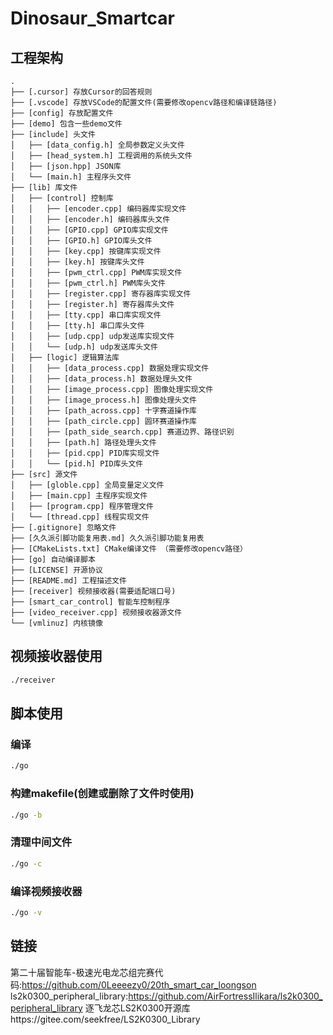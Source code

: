 # Dinosaur_Smartcar


## 工程架构
```
.
├── [.cursor] 存放Cursor的回答规则
├── [.vscode] 存放VSCode的配置文件(需要修改opencv路径和编译链路径)
├── [config] 存放配置文件
├── [demo] 包含一些demo文件
├── [include] 头文件
│   ├── [data_config.h] 全局参数定义头文件
│   ├── [head_system.h] 工程调用的系统头文件
│   ├── [json.hpp] JSON库
│   └── [main.h] 主程序头文件
├── [lib] 库文件
│   ├── [control] 控制库
│   │   ├── [encoder.cpp] 编码器库实现文件
│   │   ├── [encoder.h] 编码器库头文件
│   │   ├── [GPIO.cpp] GPIO库实现文件
│   │   ├── [GPIO.h] GPIO库头文件
│   │   ├── [key.cpp] 按键库实现文件
│   │   ├── [key.h] 按键库头文件
│   │   ├── [pwm_ctrl.cpp] PWM库实现文件
│   │   ├── [pwm_ctrl.h] PWM库头文件 
│   │   ├── [register.cpp] 寄存器库实现文件
│   │   ├── [register.h] 寄存器库头文件 
│   │   ├── [tty.cpp] 串口库实现文件
│   │   ├── [tty.h] 串口库头文件
│   │   ├── [udp.cpp] udp发送库实现文件
│   │   └── [udp.h] udp发送库头文件
│   ├── [logic] 逻辑算法库
│   │   ├── [data_process.cpp] 数据处理实现文件
│   │   ├── [data_process.h] 数据处理头文件
│   │   ├── [image_process.cpp] 图像处理实现文件
│   │   ├── [image_process.h] 图像处理头文件
│   │   ├── [path_across.cpp] 十字赛道操作库
│   │   ├── [path_circle.cpp] 圆环赛道操作库
│   │   ├── [path_side_search.cpp] 赛道边界、路径识别
│   │   ├── [path.h] 路径处理头文件
│   │   ├── [pid.cpp] PID库实现文件
│   │   └── [pid.h] PID库头文件
├── [src] 源文件
│   ├── [globle.cpp] 全局变量定义文件
│   ├── [main.cpp] 主程序实现文件
│   ├── [program.cpp] 程序管理文件
│   └── [thread.cpp] 线程实现文件
├── [.gitignore] 忽略文件
├── [久久派引脚功能复用表.md] 久久派引脚功能复用表
├── [CMakeLists.txt] CMake编译文件 （需要修改opencv路径）
├── [go] 自动编译脚本
├── [LICENSE] 开源协议
├── [README.md] 工程描述文件
├── [receiver] 视频接收器(需要适配端口号)
├── [smart_car_control] 智能车控制程序
├── [video_receiver.cpp] 视频接收器源文件
└── [vmlinuz] 内核镜像
```
## 视频接收器使用
```bash
./receiver
```

## 脚本使用
### 编译
```bash
./go
```

### 构建makefile(创建或删除了文件时使用)
```bash
./go -b
```

### 清理中间文件
```bash
./go -c
```

### 编译视频接收器
```bash
./go -v
```

## 链接
 第二十届智能车-极速光电龙芯组完赛代码:https://github.com/0Leeeezy0/20th_smart_car_loongson
 ls2k0300_peripheral_library:https://github.com/AirFortressIlikara/ls2k0300_peripheral_library
 逐飞龙芯LS2K0300开源库https://gitee.com/seekfree/LS2K0300_Library